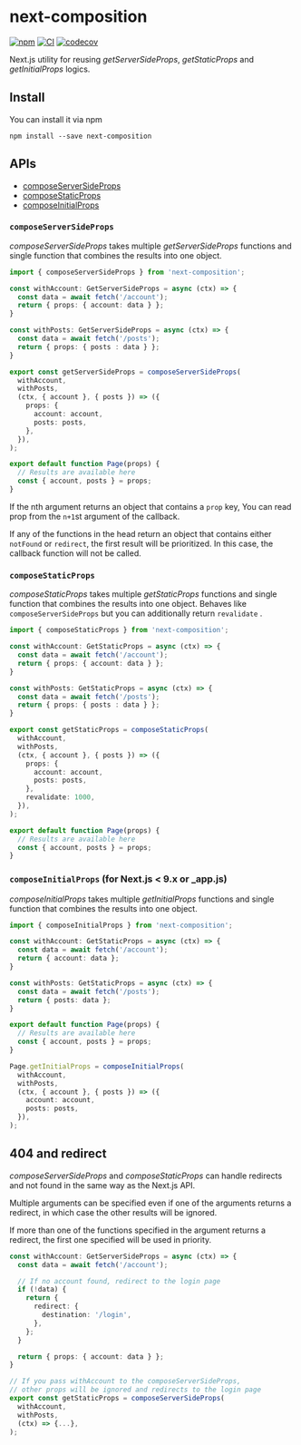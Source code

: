 # next-composition

[![npm](https://img.shields.io/npm/v/next-composition.svg)](https://www.npmjs.com/package/next-composition)
[![CI](https://github.com/neet/next-composition/actions/workflows/ci.yml/badge.svg)](https://github.com/neet/next-composition/actions/workflows/ci.yml)
[![codecov](https://codecov.io/gh/neet/next-composition/branch/main/graph/badge.svg?token=CZEL31RG9D)](https://codecov.io/gh/neet/next-composition)

Next.js utility for reusing *getServerSideProps*, *getStaticProps* and *getInitialProps* logics.

## Install

You can install it via npm

```
npm install --save next-composition
```

## APIs

- [composeServerSideProps](#composeServerSideProps)
- [composeStaticProps](#composeStaticProps)
- [composeInitialProps](#composeInitialProps)

### `composeServerSideProps`

*composeServerSideProps* takes multiple *getServerSideProps* functions and single function that combines the results into one object.

```ts
import { composeServerSideProps } from 'next-composition';

const withAccount: GetServerSideProps = async (ctx) => {
  const data = await fetch('/account');
  return { props: { account: data } };
}

const withPosts: GetServerSideProps = async (ctx) => {
  const data = await fetch('/posts');
  return { props: { posts : data } };
}

export const getServerSideProps = composeServerSideProps(
  withAccount,
  withPosts,
  (ctx, { account }, { posts }) => ({
    props: {
      account: account,
      posts: posts,
    },
  }),
);

export default function Page(props) {
  // Results are available here
  const { account, posts } = props;
}
```

If the nth argument returns an object that contains a `prop` key, You can read prop from the `n+1`st argument of the callback.

If any of the functions in the head return an object that contains either `notFound` or `redirect`, the first result will be prioritized. In this case, the callback function will not be called.

### `composeStaticProps`

*composeStaticProps* takes multiple *getStaticProps* functions and single function that combines the results into one object. Behaves like `composeServerSideProps` but you can additionally return `revalidate` .

```ts
import { composeStaticProps } from 'next-composition';

const withAccount: GetStaticProps = async (ctx) => {
  const data = await fetch('/account');
  return { props: { account: data } };
}

const withPosts: GetStaticProps = async (ctx) => {
  const data = await fetch('/posts');
  return { props: { posts : data } };
}

export const getStaticProps = composeStaticProps(
  withAccount,
  withPosts,
  (ctx, { account }, { posts }) => ({
    props: {
      account: account,
      posts: posts,
    },
    revalidate: 1000,
  }),
);

export default function Page(props) {
  // Results are available here
  const { account, posts } = props;
}
```

### `composeInitialProps` (for Next.js < 9.x or _app.js)

*composeInitialProps* takes multiple *getInitialProps* functions and single function that combines the results into one object.

```ts
import { composeInitialProps } from 'next-composition';

const withAccount: GetStaticProps = async (ctx) => {
  const data = await fetch('/account');
  return { account: data };
}

const withPosts: GetStaticProps = async (ctx) => {
  const data = await fetch('/posts');
  return { posts: data };
}

export default function Page(props) {
  // Results are available here
  const { account, posts } = props;
}

Page.getInitialProps = composeInitialProps(
  withAccount,
  withPosts,
  (ctx, { account }, { posts }) => ({
    account: account,
    posts: posts,
  }),
);

```

## 404 and redirect

*composeServerSideProps* and *composeStaticProps* can handle redirects and not found in the same way as the Next.js API.

Multiple arguments can be specified even if one of the arguments returns a redirect, in which case the other results will be ignored.

If more than one of the functions specified in the argument returns a redirect, the first one specified will be used in priority.

```ts
const withAccount: GetServerSideProps = async (ctx) => {
  const data = await fetch('/account');

  // If no account found, redirect to the login page
  if (!data) {
    return {
      redirect: {
        destination: '/login',
      },
    };
  }

  return { props: { account: data } };
}

// If you pass withAccount to the composeServerSideProps,
// other props will be ignored and redirects to the login page
export const getStaticProps = composeServerSideProps(
  withAccount,
  withPosts,
  (ctx) => {...},
);
```
